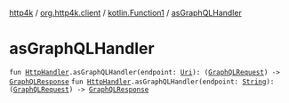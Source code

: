 [http4k](../../index.md) / [org.http4k.client](../index.md) / [kotlin.Function1](index.md) / [asGraphQLHandler](./as-graph-q-l-handler.md)

# asGraphQLHandler

`fun `[`HttpHandler`](../../org.http4k.core/-http-handler.md)`.asGraphQLHandler(endpoint: `[`Uri`](../../org.http4k.core/-uri/index.md)`): (`[`GraphQLRequest`](../../org.http4k.graphql/-graph-q-l-request/index.md)`) -> `[`GraphQLResponse`](../../org.http4k.graphql/-graph-q-l-response/index.md)
`fun `[`HttpHandler`](../../org.http4k.core/-http-handler.md)`.asGraphQLHandler(endpoint: `[`String`](https://kotlinlang.org/api/latest/jvm/stdlib/kotlin/-string/index.html)`): (`[`GraphQLRequest`](../../org.http4k.graphql/-graph-q-l-request/index.md)`) -> `[`GraphQLResponse`](../../org.http4k.graphql/-graph-q-l-response/index.md)